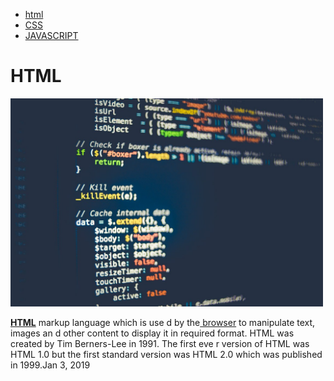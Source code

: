 <!doctype html>
<html>
<head>
  <meta charset="utf-8">
  <title> web </title>
</head>
<body>
  <ul>
<li><a href="1.html" title="1.html">html</a></li>
<li><a href="2.html" title="2.html">CSS</a></li>
<li><a href="3.html" title="3.html">JAVASCRIPT</a></li>
</ul>
<h1>HTML</h1>
<img src="coding.jpg" width="500xp" >
<p><u><strong>HTML</strong></u> markup language which is use
d by the<a href="https://dreamhack.io/learn/1/6#19"> browser</a> to manipulate text, images an
d other content to display it in required format.
HTML was created by Tim Berners-Lee in 1991. The first eve
r version of HTML was HTML 1.0 but the first standard version was
 HTML 2.0 which was published in 1999.Jan 3, 2019</p>
</body>
</html>

